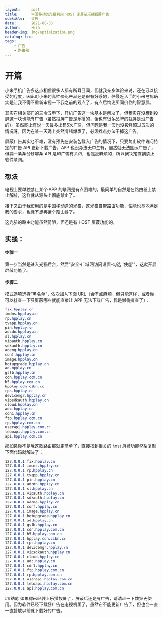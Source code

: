 ```yaml
---
layout:     post
title:      中国移动的光猫利用 HOST 来屏蔽乐播投屏广告
subtitle:   姿势
date:       2021-08-08
author:     kkzh
header-img: img/optimization.png
catalog: true
tags:
    - 广告
    - 路由器
---
```



# 开篇

小米手机广告多这点相信很多人都有所耳目闻，但就我亲身体验来说，还在可以接受的程度，因此对小米的高性价比产品还是很有好感的，但最近入手的小米电视确实是让我不得不重新审视一下我之前的观点了，有点后悔没买同价位的智慧屏。

其实在相关部门的三令五申下，开机广告这一块基本是解决了，但我实在没想到投屏这一块也能有广告（虽然投屏广告是乐播的，但也有很多品牌的投屏是没广告的）。虽然网上有说一天最多出现5次广告，但问题是我一天也没投屏超过五次的情况呀。因为在某一天晚上突然情绪爆发了，必须找点办法干掉这广告。

屏蔽广告其实也不难，没有预先在安装包载入广告的情况下，只要禁止软件访问特定的广告 API 更新下载广告，APP 也没办法无中生有，自然就无法显示广告了，但要一条条分辨哪条 API 是和广告有关的，也是挺麻烦的，所以我决定直接禁止软件联网。





## 想法

电视上要单独禁止某个 APP 的联网是有点困难的，最简单的自然是在路由器上禁止解析，这样就从源头上彻底禁止了。

接下来由于我使用的是中国移动送的光猫，这光猫自带路由功能，性能也基本满足我的要求，也就不想再接个路由器了。

这光猫的路由功能虽然简陋，但还是有 HOST 屏蔽功能的。

## 实操：

#### 步骤一

第一步当然是进入光猫后台，然后“安全-广域网访问设置-勾选 '使能'”，这就开启屏蔽功能了。

#### 步骤二

模式选项选择“黑名单”，依次加入下面 URL（会有点麻烦，但只能这样，或者你可以排查一下只屏蔽哪些就能直接让 APP 无法下载广告，我是懒得排查了）：

``` css
fix.hpplay.cn
imdns.hpplay.cn
rp.hpplay.cn
tvapp.hpplay.cn
pin.hpplay.cn
adcdn.hpplay.cn
sl.hpplay.cn
vipauth.hpplay.cn
sdkauth.hpplay.cn
adeng.hpplay.cn
conf.hpplay.cn
image.hpplay.cn
hotupgrade.hpplay.cn
ad.hpplay.cn
gslb.hpplay.cn
cdn.hpplay.com.cn
h5.hpplay.com.cn
hpplay.cdn.cibn.cc
rps.hpplay.cn
devicemgr.hpplay.cn
vipsdkauth.hpplay.cn
cloud.hpplay.cn
adc.hpplay.cn
cdn1.hpplay.cn
ftp.hpplay.com.cn
rp.hpplay.com.cn
userapi.hpplay.com.cn
leboapi.hpplay.com.cn
api.hpplay.com.cn
```

那如果你不是我这款路由那就更简单了，直接找到相关的 host 屏蔽功能然后复制下面代码就解决了：

``` css
127.0.0.1 fix.hpplay.cn
127.0.0.1 imdns.hpplay.cn
127.0.0.1 rp.hpplay.cn
127.0.0.1 tvapp.hpplay.cn
127.0.0.1 pin.hpplay.cn
127.0.0.1 adcdn.hpplay.cn
127.0.0.1 sl.hpplay.cn
127.0.0.1 vipauth.hpplay.cn
127.0.0.1 sdkauth.hpplay.cn
127.0.0.1 adeng.hpplay.cn
127.0.0.1 conf.hpplay.cn
127.0.0.1 image.hpplay.cn
127.0.0.1 hotupgrade.hpplay.cn
127.0.0.1 ad.hpplay.cn
127.0.0.1 gslb.hpplay.cn
127.0.0.1 cdn.hpplay.com.cn
127.0.0.1 h5.hpplay.com.cn
127.0.0.1 hpplay.cdn.cibn.cc
127.0.0.1 rps.hpplay.cn
127.0.0.1 devicemgr.hpplay.cn
127.0.0.1 vipsdkauth.hpplay.cn
127.0.0.1 cloud.hpplay.cn
127.0.0.1 adc.hpplay.cn
127.0.0.1 cdn1.hpplay.cn
127.0.0.1 ftp.hpplay.com.cn
127.0.0.1 rp.hpplay.com.cn
127.0.0.1 userapi.hpplay.com.cn
127.0.0.1 leboapi.hpplay.com.cn
127.0.0.1 api.hpplay.com.cn
```


##结尾
如果你已经装上乐播投屏了，屏蔽后还是有广告，请清理一下数据再使用。因为软件已经下载好广告在电视机里了，虽然它不能更新广告了，但也会一直一直播放以前就下载好的广告。